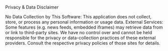 Privacy & Data Disclaimer

No Data Collection by This Software: This application does not collect, store, or process any personal information or usage data.
External Services: Some features (e.g. news feeds, embedded iframes) may retrieve data from or link to third-party sites. We have no control over and cannot be held responsible for the privacy or data-collection practices of these external providers. Consult the respective privacy policies of those sites for details.